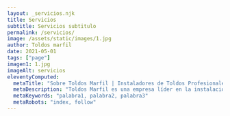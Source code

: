 ```yaml
---
layout: _servicios.njk
title: Servicios
subtitle: Servicios subtitulo
permalink: /servicios/
image: /assets/static/images/1.jpg
author: Toldos marfil
date: 2021-05-01
tags: ["page"]
imagen1: 1.jpg
imageAlt: servicios
eleventyComputed:
  metaTitle: "Sobre Toldos Marfil | Instaladores de Toldos Profesionales"
  metaDescription: "Toldos Marfil es una empresa líder en la instalación y diseño de toldos. Descubre más sobre nosotros y nuestros servicios de alta calidad para proteger tus espacios al aire libre. Contáctanos para obtener asesoramiento personalizado y soluciones a medida para tus necesidades de protección solar."
  metaKeywords: "palabra1, palabra2, palabra3"
  metaRobots: "index, follow"
---
```

